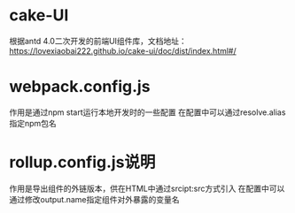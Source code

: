 # cake-UI
根据antd 4.0二次开发的前端UI组件库，文档地址：https://lovexiaobai222.github.io/cake-ui/doc/dist/index.html#/

# webpack.config.js
作用是通过npm start运行本地开发时的一些配置
在配置中可以通过resolve.alias指定npm包名

# rollup.config.js说明
作用是导出组件的外链版本，供在HTML中通过srcipt:src方式引入
在配置中可以通过修改output.name指定组件对外暴露的变量名









